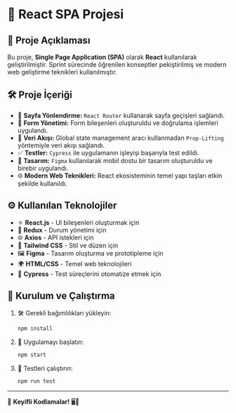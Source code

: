 # 📖 React SPA Projesi

## 🚀 Proje Açıklaması
Bu proje, **Single Page Application (SPA)** olarak **React** kullanılarak geliştirilmiştir. Sprint sürecinde öğrenilen konseptler pekiştirilmiş ve modern web geliştirme teknikleri kullanılmıştır.

## 🛠️ Proje İçeriği
- 🔀 **Sayfa Yönlendirme:** `React Router` kullanarak sayfa geçişleri sağlandı.
- 📝 **Form Yönetimi:** Form bileşenleri oluşturuldu ve doğrulama işlemleri uygulandı.
- 🔄 **Veri Akışı:** Global state management aracı kullanmadan `Prop-Lifting` yöntemiyle veri akışı sağlandı.
- ✅ **Testler:** `Cypress` ile uygulamanın işleyişi başarıyla test edildi.
- 🎨 **Tasarım:** `Figma` kullanılarak mobil dostu bir tasarım oluşturuldu ve birebir uygulandı.
- 🌐 **Modern Web Teknikleri:** React ekosisteminin temel yapı taşları etkin şekilde kullanıldı.

## ⚙️ Kullanılan Teknolojiler
- ⚛️ **React.js** - UI bileşenleri oluşturmak için
- 🔄 **Redux** - Durum yönetimi için
- 🌐 **Axios** - API istekleri için
- 🎨 **Tailwind CSS** - Stil ve düzen için
- 🖼️ **Figma** - Tasarım oluşturma ve prototipleme için
- 🌍 **HTML/CSS** - Temel web teknolojileri
- 🧪 **Cypress** - Test süreçlerini otomatize etmek için

## 🚀 Kurulum ve Çalıştırma

1. 🛠️ Gerekli bağımlılıkları yükleyin:
    ```bash
    npm install
    ```

2. 🚀 Uygulamayı başlatın:
    ```bash
    npm start
    ```

3. 🧪 Testleri çalıştırın:
    ```bash
    npm run test
    ```
---

🚀 **Keyifli Kodlamalar!** 🖥️🎉

